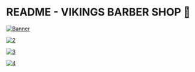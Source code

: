 # README - VIKINGS BARBER SHOP 📖

[![Banner](https://user-images.githubusercontent.com/101483219/193662781-d634b3a4-2685-4555-8f79-fca5c38e3c62.png)](https://google.com)

[![2](https://user-images.githubusercontent.com/101483219/193663009-2f7556de-833f-4e36-8151-c45e908fa6d2.png)](https://google.com)

[![3](https://user-images.githubusercontent.com/101483219/193663381-a0b06b6b-9d75-4f04-8ba9-8e0b8d8a3cea.png)](https://google.com)

[![4](https://user-images.githubusercontent.com/101483219/193663105-c06e2a64-19f4-45c5-9893-60e8618e0374.png)](https://google.com)
